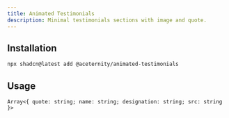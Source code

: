 ```yaml
---
title: Animated Testimonials
description: Minimal testimonials sections with image and quote.
---
```


## Installation

```bash
npx shadcn@latest add @aceternity/animated-testimonials
```

## Usage

```tsx showLineNumbers
Array<{ quote: string; name: string; designation: string; src: string }>
```

